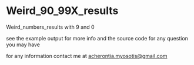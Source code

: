 # Weird_90_99X_results
Weird_numbers_results with 9 and 0


see the example output for more info
and the source code for any question 
you may have 

for any information 
contact me at acherontia.myosotis@gmail.com
